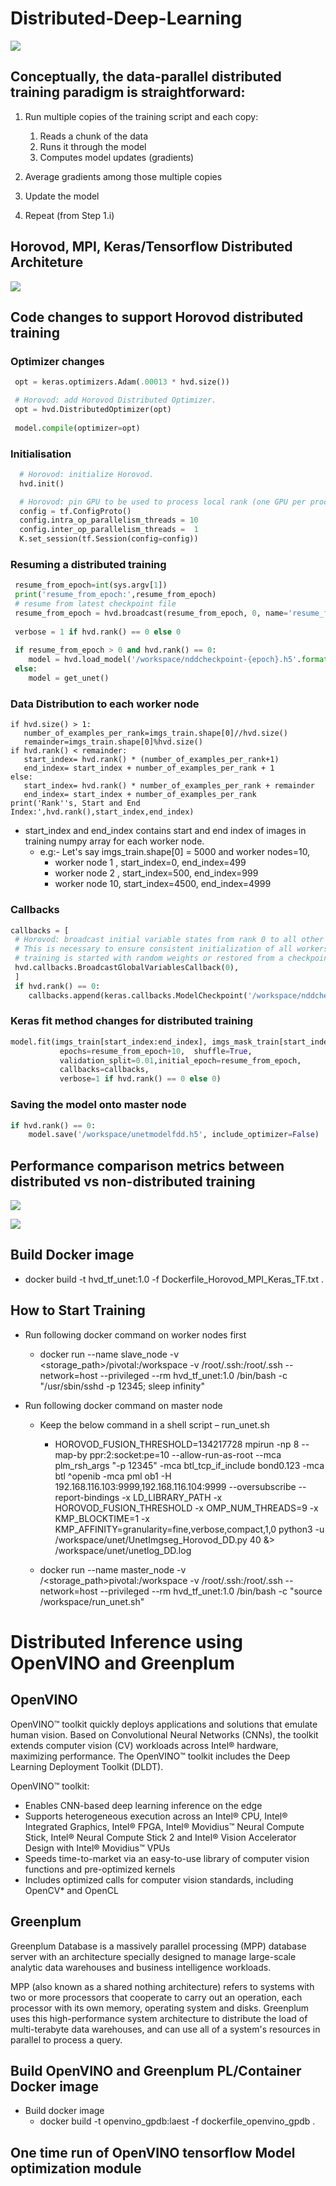    # Distributed-Deep-Learning
 
   ![](https://github.com/pnagula/Distributed-Deep-Learning/blob/master/DDL.jpg)
   
   ## Conceptually, the data-parallel distributed training paradigm is straightforward:

   1. Run multiple copies of the training script and each copy:
      1. Reads a chunk of the data
      1. Runs it through the model
      1. Computes model updates (gradients)

   1. Average gradients among those multiple copies

   1. Update the model

   1. Repeat (from Step 1.i)
   
   
   ## Horovod, MPI, Keras/Tensorflow Distributed Architeture 
   ![](https://github.com/pnagula/Distributed-Deep-Learning/blob/master/MPI_Horovod1.jpeg)
   
   ## Code changes to support Horovod distributed training
   
   ### Optimizer changes
   ``` python
    opt = keras.optimizers.Adam(.00013 * hvd.size())

    # Horovod: add Horovod Distributed Optimizer.
    opt = hvd.DistributedOptimizer(opt)
    
    model.compile(optimizer=opt)
  ```  
   ### Initialisation
  ``` python
    # Horovod: initialize Horovod.
    hvd.init()

    # Horovod: pin GPU to be used to process local rank (one GPU per process)
    config = tf.ConfigProto()
    config.intra_op_parallelism_threads = 10
    config.inter_op_parallelism_threads =  1
    K.set_session(tf.Session(config=config))
  ```  
   ### Resuming a distributed training
   ``` python
    resume_from_epoch=int(sys.argv[1])
    print('resume_from_epoch:',resume_from_epoch)
    # resume from latest checkpoint file
    resume_from_epoch = hvd.broadcast(resume_from_epoch, 0, name='resume_from_epoch')
    
    verbose = 1 if hvd.rank() == 0 else 0
    
    if resume_from_epoch > 0 and hvd.rank() == 0:
       model = hvd.load_model('/workspace/nddcheckpoint-{epoch}.h5'.format(epoch=resume_from_epoch),custom_objects={'dice_coef':dice_coef,'dice_coef_loss':dice_coef_loss}) 
    else:
       model = get_unet()
   ```     
   ### Data Distribution to each worker node

    if hvd.size() > 1:
       number_of_examples_per_rank=imgs_train.shape[0]//hvd.size()
       remainder=imgs_train.shape[0]%hvd.size()
    if hvd.rank() < remainder:
       start_index= hvd.rank() * (number_of_examples_per_rank+1)
       end_index= start_index + number_of_examples_per_rank + 1
    else:
       start_index= hvd.rank() * number_of_examples_per_rank + remainder
       end_index= start_index + number_of_examples_per_rank 
    print('Rank''s, Start and End Index:',hvd.rank(),start_index,end_index)

   * start_index and end_index contains start and end index of images in training numpy array for each worker node.
      * e.g:- Let's say imgs_train.shape[0] = 5000 and worker nodes=10, 
         * worker node 1 , start_index=0, end_index=499
         * worker node 2 , start_index=500, end_index=999
         * worker node 10, start_index=4500, end_index=4999
         
   ### Callbacks
   ``` python
   callbacks = [
    # Horovod: broadcast initial variable states from rank 0 to all other processes.
    # This is necessary to ensure consistent initialization of all workers when
    # training is started with random weights or restored from a checkpoint.
    hvd.callbacks.BroadcastGlobalVariablesCallback(0),
    ]
    if hvd.rank() == 0:
       callbacks.append(keras.callbacks.ModelCheckpoint('/workspace/nddcheckpoint-{epoch}.h5',monitor='val_loss', save_best_only=True))
   ```    
   ### Keras fit method changes for distributed training
   ```python 
   model.fit(imgs_train[start_index:end_index], imgs_mask_train[start_index:end_index], batch_size=12,              
              epochs=resume_from_epoch+10,  shuffle=True, 
              validation_split=0.01,initial_epoch=resume_from_epoch, 
              callbacks=callbacks, 
              verbose=1 if hvd.rank() == 0 else 0)
   ```        
   ### Saving the model onto master node
   ``` python
   if hvd.rank() == 0:
       model.save('/workspace/unetmodelfdd.h5', include_optimizer=False)
   ```    
   ## Performance comparison metrics between distributed vs non-distributed training
   
  ![](https://github.com/pnagula/Distributed-Deep-Learning/blob/master/PM1.jpg)
  
  ![](https://github.com/pnagula/Distributed-Deep-Learning/blob/master/PM2.jpg)
  
  ## Build Docker image
  * docker build -t hvd_tf_unet:1.0 -f Dockerfile_Horovod_MPI_Keras_TF.txt . 
  ## How to Start Training
  
  * Run following docker command on worker nodes first
  
      * docker run --name slave_node -v   <storage_path>/pivotal:/workspace  -v /root/.ssh:/root/.ssh  --network=host  --privileged --rm  hvd_tf_unet:1.0 /bin/bash -c "/usr/sbin/sshd -p 12345; sleep infinity"
      
  * Run following docker command on master node
      
      * Keep the below command in a shell script – run_unet.sh
         * HOROVOD_FUSION_THRESHOLD=134217728 mpirun -np 8 --map-by ppr:2:socket:pe=10 --allow-run-as-root --mca plm_rsh_args "-p 12345" -mca btl_tcp_if_include bond0.123 -mca btl ^openib -mca pml ob1 -H 192.168.116.103:9999,192.168.116.104:9999  --oversubscribe --report-bindings -x LD_LIBRARY_PATH -x HOROVOD_FUSION_THRESHOLD -x OMP_NUM_THREADS=9 -x KMP_BLOCKTIME=1 -x KMP_AFFINITY=granularity=fine,verbose,compact,1,0 python3 -u   /workspace/unet/UnetImgseg_Horovod_DD.py 40 &> /workspace/unet/unetlog_DD.log  
      
      * docker run --name master_node -v /<storage_path>pivotal:/workspace -v /root/.ssh:/root/.ssh --network=host  --privileged --rm  hvd_tf_unet:1.0 /bin/bash -c "source /workspace/run_unet.sh"

# Distributed Inference using OpenVINO and Greenplum
## OpenVINO
OpenVINO™ toolkit quickly deploys applications and solutions that emulate human vision. Based on Convolutional Neural Networks (CNNs), the toolkit extends computer vision (CV) workloads across Intel® hardware, maximizing performance. The OpenVINO™ toolkit includes the Deep Learning Deployment Toolkit (DLDT).

OpenVINO™ toolkit:

* Enables CNN-based deep learning inference on the edge
* Supports heterogeneous execution across an Intel® CPU, Intel® Integrated Graphics, Intel® FPGA, Intel® Movidius™ Neural Compute Stick, Intel® Neural Compute Stick 2 and Intel® Vision Accelerator Design with Intel® Movidius™ VPUs
* Speeds time-to-market via an easy-to-use library of computer vision functions and pre-optimized kernels
* Includes optimized calls for computer vision standards, including OpenCV* and OpenCL

## Greenplum

Greenplum Database is a massively parallel processing (MPP) database server with an architecture specially designed to manage large-scale analytic data warehouses and business intelligence workloads.

MPP (also known as a shared nothing architecture) refers to systems with two or more processors that cooperate to carry out an operation, each processor with its own memory, operating system and disks. Greenplum uses this high-performance system architecture to distribute the load of multi-terabyte data warehouses, and can use all of a system's resources in parallel to process a query.

## Build OpenVINO and Greenplum PL/Container Docker image
* Build docker image 
   * docker build -t openvino_gpdb:laest -f dockerfile_openvino_gpdb .
## One time run of OpenVINO tensorflow Model optimization module

   
   
